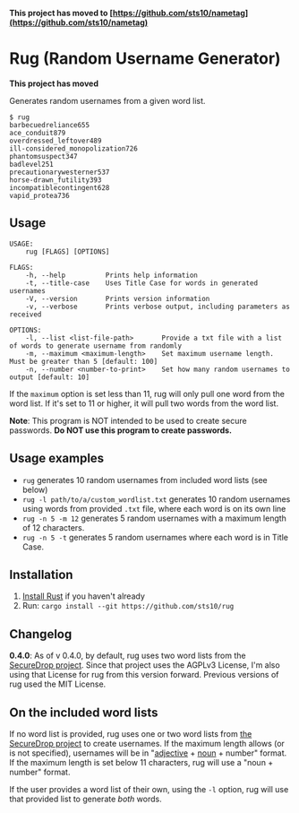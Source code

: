**This project has moved to [https://github.com/sts10/nametag](https://github.com/sts10/nametag)**

# Rug (Random Username Generator)

**This project has moved**

Generates random usernames from a given word list.

```text
$ rug
barbecuedreliance655
ace_conduit879
overdressed_leftover489
ill-considered_monopolization726
phantomsuspect347
badlevel251
precautionarywesterner537
horse-drawn_futility393
incompatiblecontingent628
vapid_protea736
```

## Usage

```text
USAGE:
    rug [FLAGS] [OPTIONS]

FLAGS:
    -h, --help          Prints help information
    -t, --title-case    Uses Title Case for words in generated usernames
    -V, --version       Prints version information
    -v, --verbose       Prints verbose output, including parameters as received

OPTIONS:
    -l, --list <list-file-path>       Provide a txt file with a list of words to generate username from randomly
    -m, --maximum <maximum-length>    Set maximum username length. Must be greater than 5 [default: 100]
    -n, --number <number-to-print>    Set how many random usernames to output [default: 10]
```

If the `maximum` option is set less than 11, rug will only pull one word from the word list. If it's set to 11 or higher, it will pull two words from the word list.

**Note**: This program is NOT intended to be used to create secure passwords. **Do NOT use this program to create passwords.**

## Usage examples

- `rug` generates 10 random usernames from included word lists (see below)
- `rug -l path/to/a/custom_wordlist.txt` generates 10 random usernames using words from provided `.txt` file, where each word is on its own line
- `rug -n 5 -m 12` generates 5 random usernames with a maximum length of 12 characters.
- `rug -n 5 -t` generates 5 random usernames where each word is in Title Case.

## Installation

1. [Install Rust](https://www.rust-lang.org/tools/install) if you haven't already
2. Run: `cargo install --git https://github.com/sts10/rug`

## Changelog

**0.4.0**: As of v 0.4.0, by default, rug uses two word lists from the [SecureDrop project](https://github.com/freedomofpress/securedrop/). Since that project uses the AGPLv3 License, I'm also using that License for rug from this version forward. Previous versions of rug used the MIT License.

## On the included word lists

If no word list is provided, rug uses one or two word lists from [the SecureDrop project](https://github.com/freedomofpress/securedrop/) to create usernames. If the maximum length allows (or is not specified), usernames will be in "[adjective](https://github.com/freedomofpress/securedrop/blob/develop/securedrop/dictionaries/adjectives.txt) + [noun](https://github.com/freedomofpress/securedrop/blob/develop/securedrop/dictionaries/nouns.txt) + number" format. If the maximum length is set below 11 characters, rug will use a "noun + number" format.

If the user provides a word list of their own, using the `-l` option, rug will use that provided list to generate _both_ words. 
